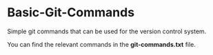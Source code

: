 # Basic-Git-Commands
Simple git commands that can be used for the version control system.

You can find the relevant commands in the **git-commands.txt** file.
